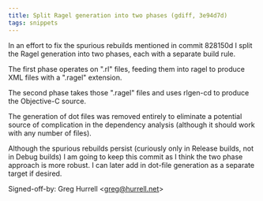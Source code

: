 ```yaml
---
title: Split Ragel generation into two phases (gdiff, 3e94d7d)
tags: snippets
---
```


In an effort to fix the spurious rebuilds mentioned in commit 828150d I split the Ragel generation into two phases, each with a separate build rule.

The first phase operates on ".rl" files, feeding them into ragel to produce XML files with a ".ragel" extension.

The second phase takes those ".ragel" files and uses rlgen-cd to produce the Objective-C source.

The generation of dot files was removed entirely to eliminate a potential source of complication in the dependency analysis (although it should work with any number of files).

Although the spurious rebuilds persist (curiously only in Release builds, not in Debug builds) I am going to keep this commit as I think the two phase approach is more robust. I can later add in dot-file generation as a separate target if desired.

Signed-off-by: Greg Hurrell &lt;greg@hurrell.net&gt;
